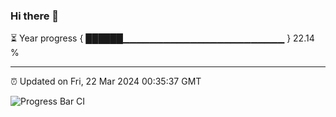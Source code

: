 ### Hi there 👋

⏳ Year progress { ██████▁▁▁▁▁▁▁▁▁▁▁▁▁▁▁▁▁▁▁▁▁▁▁▁ } 22.14 %

---

⏰ Updated on Fri, 22 Mar 2024 00:35:37 GMT

![Progress Bar CI](https://github.com/Shyam-Makwana/GitHub-Actions-Demo/workflows/Progress%20Bar%20CI/badge.svg)
